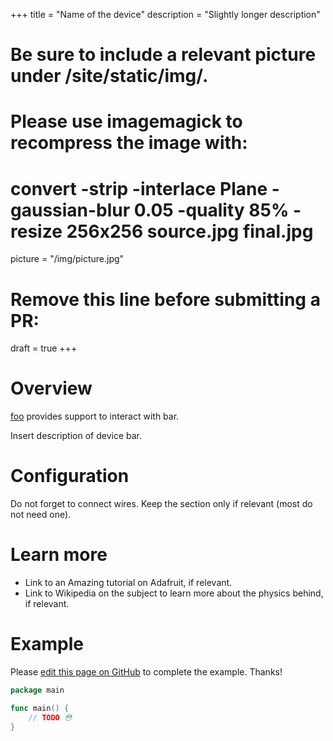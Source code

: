 +++
title = "Name of the device"
description = "Slightly longer description"
# Be sure to include a relevant picture under /site/static/img/.
# Please use imagemagick to recompress the image with:
#   convert -strip -interlace Plane -gaussian-blur 0.05 -quality 85% -resize 256x256 source.jpg final.jpg
picture = "/img/picture.jpg"
# Remove this line before submitting a PR:
draft = true
+++


# Overview

[foo](https://periph.io/x/periph/devices/foo) provides support to interact with
bar.

Insert description of device bar.


# Configuration

Do not forget to connect wires. Keep the section only if relevant (most do not
need one).


# Learn more

- Link to an Amazing tutorial on Adafruit, if relevant.
- Link to Wikipedia on the subject to learn more about the physics behind, if
  relevant.


# Example

Please [edit this page on
GitHub](https://github.com/periph/website/edit/master/site/content/device/template.md)
to complete the example. Thanks!

```go
package main

func main() {
    // TODO 😳
}
```
